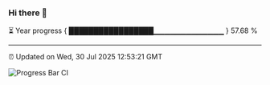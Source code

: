 ### Hi there 👋

⏳ Year progress { █████████████████▁▁▁▁▁▁▁▁▁▁▁▁▁ } 57.68 %

---

⏰ Updated on Wed, 30 Jul 2025 12:53:21 GMT

![Progress Bar CI](https://github.com/liununu/liununu/workflows/Progress%20Bar%20CI/badge.svg)
